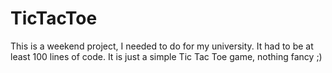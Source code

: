# TicTacToe

This is a weekend project, I needed to do for my university.
It had to be at least 100 lines of code.
It is just a simple Tic Tac Toe game, nothing fancy ;)
